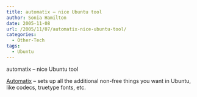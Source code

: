```yaml
---
title: automatix – nice Ubuntu tool
author: Sonia Hamilton
date: 2005-11-08
url: /2005/11/07/automatix-nice-ubuntu-tool/
categories:
  - Other-Tech
tags:
  - Ubuntu
---
```

automatix – nice Ubuntu tool
<!--more-->
[Automatix][1] &#8211; sets up all the additional non-free things you want in Ubuntu, like codecs, truetype fonts, etc.

 [1]: http://ubuntuforums.org/showthread.php?t=66563
